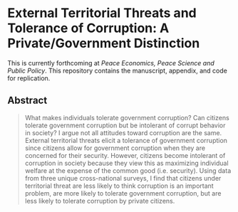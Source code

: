 External Territorial Threats and Tolerance of Corruption: A Private/Government Distinction
==========================================================================================

This is currently forthcoming at *Peace Economics, Peace Science and Public Policy*. This repository contains the manuscript, appendix, and code for replication.

## Abstract

> What makes individuals tolerate government corruption? Can citizens tolerate government corruption but be intolerant of corrupt behavior in society? I argue not all attitudes toward corruption are the same. External territorial threats elicit a tolerance of government corruption since citizens allow for government corruption when they are concerned for their security. However, citizens become intolerant of corruption in society because they view this as maximizing individual welfare at the expense of the common good (i.e. security). Using data from three unique cross-national surveys, I find that citizens under territorial threat are less likely to think corruption is an important problem, are more likely to tolerate government corruption, but are less likely to tolerate corruption by private citizens.
